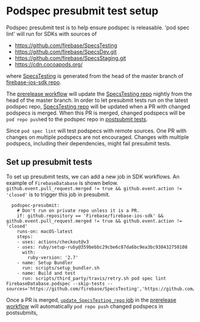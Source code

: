 # Podspec presubmit test setup

Podspec presubmit test is to help ensure podspec is releasable. 'pod spec lint' will run for SDKs
with sources of

- https://github.com/firebase/SpecsTesting
- https://github.com/firebase/SpecsDev.git
- https://github.com/firebase/SpecsStaging.git
- https://cdn.cocoapods.org/

where [SpecsTesting](https://github.com/firebase/SpecsTesting) is generated from the head of the
master branch of [firebase-ios-sdk repo](https://github.com/firebase/firebase-ios-sdk).

The [prerelease workflow](https://github.com/firebase/firebase-ios-sdk/blob/master/.github/workflows/prerelease.yml#L11-L46)
will update the [SpecsTesting repo](https://github.com/firebase/SpecsTesting) nightly from the
head of the master branch.
In order to let presubmit tests run on the latest podspec repo, [SpecsTesting repo](https://github.com/firebase/SpecsTesting)
will be updated when a PR with changed podspecs is merged.
When this PR is merged, changed podspecs will be `pod repo push`ed to the podspec repo in
[postsubmit tests](https://github.com/firebase/firebase-ios-sdk/blob/master/.github/workflows/prerelease.yml#L48-L94).

Since `pod spec lint` will test podspecs with remote sources. One PR with changes on multiple
podspecs are not encouraged. Changes with multiple podspecs, including their dependencies, might
fail presubmit tests.

## Set up presubmit tests

To set up presubmit tests, we can add a new job in SDK workflows. An example of `FirebaseDatabase`
is shown below.
`github.event.pull_request.merged != true && github.event.action != 'closed'` is to trigger this
job in presubmit.
```
  podspec-presubmit:
    # Don't run on private repo unless it is a PR.
    if: github.repository == 'Firebase/firebase-ios-sdk' && github.event.pull_request.merged != true && github.event.action != 'closed'
    runs-on: macOS-latest
    steps:
    - uses: actions/checkout@v3
    - uses: ruby/setup-ruby@359bebbc29cbe6c87da6bc9ea3bc930432750108
      with:
        ruby-version: '2.7'
    - name: Setup Bundler
      run: scripts/setup_bundler.sh
    - name: Build and test
      run: scripts/third_party/travis/retry.sh pod spec lint FirebaseDatabase.podspec --skip-tests --sources='https://github.com/firebase/SpecsTesting','https://github.com/firebase/SpecsDev.git','https://github.com/firebase/SpecsStaging.git','https://cdn.cocoapods.org/'

```

Once a PR is merged, [`update_SpecsTesting_repo` job](https://github.com/firebase/firebase-ios-sdk/blob/master/.github/workflows/prerelease.yml#L48)
in the [prerelease workflow](https://github.com/firebase/firebase-ios-sdk/blob/master/.github/workflows/prerelease.yml)
will automatically `pod repo push` changed podspecs in postsubmits,
